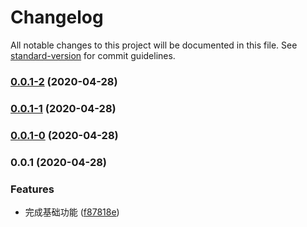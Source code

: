 # Changelog

All notable changes to this project will be documented in this file. See [standard-version](https://github.com/conventional-changelog/standard-version) for commit guidelines.

### [0.0.1-2](https://github.com/Simon-Bin/generator-tb-component/compare/v0.0.1-1...v0.0.1-2) (2020-04-28)

### [0.0.1-1](https://github.com/Simon-Bin/generator-tb-component/compare/v0.0.1-0...v0.0.1-1) (2020-04-28)

### [0.0.1-0](https://github.com/Simon-Bin/generator-tb-component/compare/v0.0.1...v0.0.1-0) (2020-04-28)

### 0.0.1 (2020-04-28)


### Features

* 完成基础功能 ([f87818e](https://github.com/Simon-Bin/generator-tb-component/commit/f87818ef38847f980207cb4b922f5fa75a16dd91))
